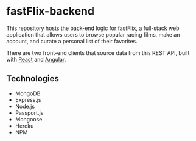 # fastFlix-backend

This repository hosts the back-end logic for fastFlix, a full-stack web application that allows users to browse popular racing films, make an account, and curate a personal list of their favorites.

There are two front-end clients that source data from this REST API, built with [React](https://github.com/AaronRDurant/fastFlix-React-client) and [Angular](https://github.com/AaronRDurant/fastFlix-Angular-client).

## Technologies
- MongoDB
- Express.js
- Node.js
- Passport.js
- Mongoose
- Heroku
- NPM
